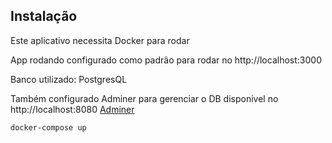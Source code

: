 ## Instalação

Este aplicativo necessita Docker para rodar


App rodando configurado como padrão para rodar no http://localhost:3000

Banco utilizado: PostgresQL

Também configurado Adminer para gerenciar o DB disponivel no http://localhost:8080 
 [Adminer](https://www.adminer.org/)

```sh
docker-compose up
```

